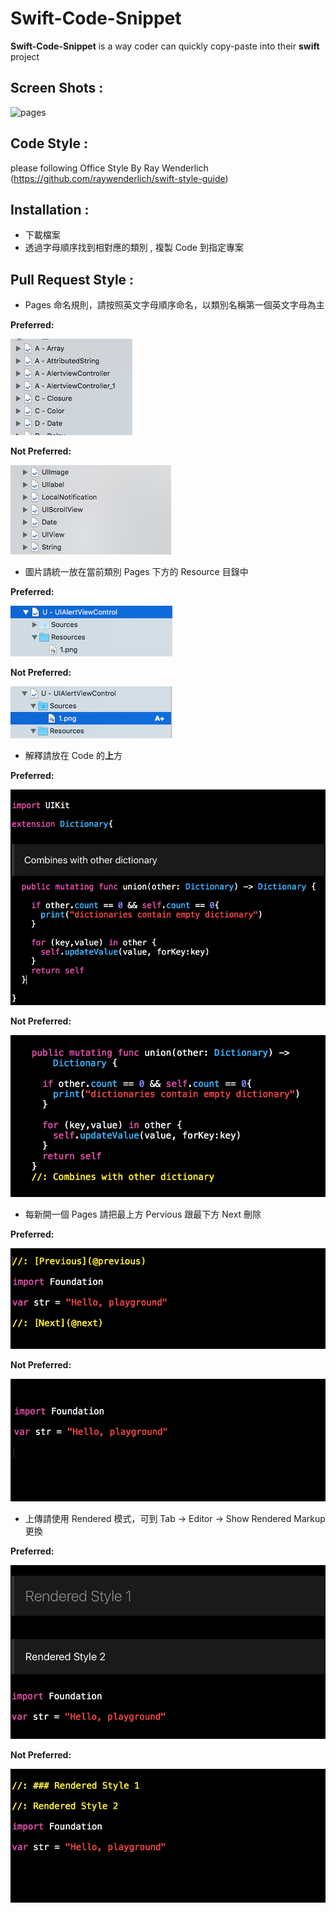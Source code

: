 Swift-Code-Snippet
===============================

**Swift-Code-Snippet** is a way coder can quickly copy-paste into their **swift** project 

Screen Shots :
------------
![pages](https://cloud.githubusercontent.com/assets/8379901/11679593/fbb4065a-9e8c-11e5-9131-7a1820201a22.png)


Code Style : 
------------
please following Office Style By Ray Wenderlich (https://github.com/raywenderlich/swift-style-guide)


Installation :
------------
*  下載檔案
*  透過字母順序找到相對應的類別 , 複製 Code 到指定專案  


Pull Request Style :
------------

*  Pages 命名規則，請按照英文字母順序命名，以類別名稱第一個英文字母為主

**Preferred:**

![Xcode indent settings](screens/1.png)

**Not Preferred:**

![Xcode indent settings](screens/2.png)

*  圖片請統一放在當前類別 Pages 下方的 Resource 目錄中 

**Preferred:**

![Xcode indent settings](screens/3.png)

**Not Preferred:**

![Xcode indent settings](screens/4.png)

*  解釋請放在 Code 的**上**方 

**Preferred:**

![Xcode indent settings](screens/5.png)

**Not Preferred:**

![Xcode indent settings](screens/6.png)

*  每新開一個 Pages 請把最上方 Pervious 跟最下方 Next 刪除

**Preferred:**

![Xcode indent settings](screens/7.png)

**Not Preferred:**

![Xcode indent settings](screens/8.png)

*  上傳請使用 Rendered 模式，可到 Tab -> Editor -> Show Rendered Markup 更換

**Preferred:**

![Xcode indent settings](screens/9.png)

**Not Preferred:**

![Xcode indent settings](screens/10.png)